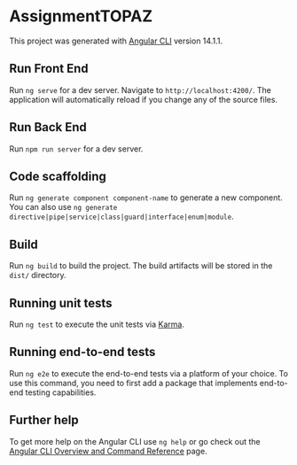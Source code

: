 # AssignmentTOPAZ

This project was generated with [Angular CLI](https://github.com/angular/angular-cli) version 14.1.1.

## Run Front End 

Run `ng serve` for a dev server. Navigate to `http://localhost:4200/`. The application will automatically reload if you change any of the source files.

## Run Back End 
 Run `npm run server` for a dev server. 
 
## Code scaffolding

Run `ng generate component component-name` to generate a new component. You can also use `ng generate directive|pipe|service|class|guard|interface|enum|module`.

## Build

Run `ng build` to build the project. The build artifacts will be stored in the `dist/` directory.

## Running unit tests

Run `ng test` to execute the unit tests via [Karma](https://karma-runner.github.io).

## Running end-to-end tests

Run `ng e2e` to execute the end-to-end tests via a platform of your choice. To use this command, you need to first add a package that implements end-to-end testing capabilities.

## Further help

To get more help on the Angular CLI use `ng help` or go check out the [Angular CLI Overview and Command Reference](https://angular.io/cli) page.
